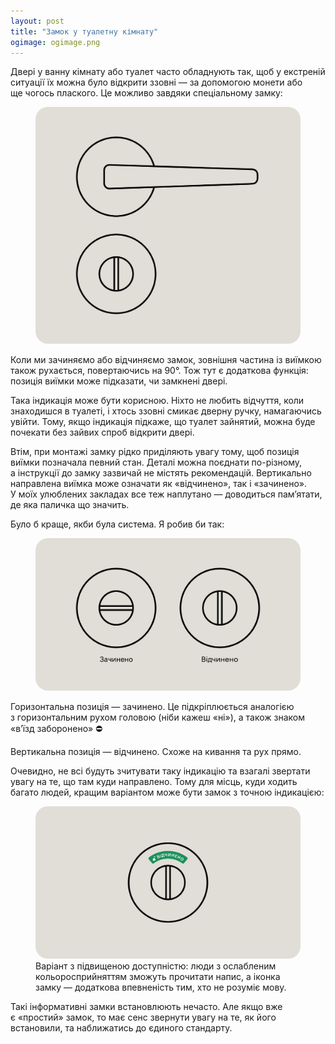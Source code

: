 ```yaml
---
layout: post
title: "Замок у туалетну кімнату"
ogimage: ogimage.png
---
```


Двері у ванну кімнату або туалет часто обладнують так, щоб у екстреній ситуації їх можна було відкрити ззовні — за допомогою монети або ще чогось плаского. Це можливо завдяки спеціальному замку:

<figure>
  <img src="/i/blog/wc-door-locks/doors@2x.png" style="border-radius: 20px;" alt="Сантехнічниий замок">
</figure>

Коли ми зачиняємо або відчиняємо замок, зовнішня частина із виїмкою також рухається, повертаючись на 90°. Тож тут є додаткова функція: позиція виїмки може підказати, чи замкнені двері.

<!-- more -->

Така індикація може бути корисною. Ніхто не любить відчуття, коли знаходишся в туалеті, і хтось ззовні смикає дверну ручку, намагаючись увійти. Тому, якщо індикація підкаже, що туалет зайнятий, можна буде почекати без зайвих спроб відкрити двері.

Втім, при монтажі замку рідко приділяють увагу тому, щоб позиція виїмки позначала певний стан. Деталі можна поєднати по-різному, а інструкції до замку зазвичай не містять рекомендацій. Вертикально направлена виїмка може означати як «відчинено», так і «зачинено». У моїх улюблених закладах все теж наплутано — доводиться пам’ятати, де яка паличка що значить.

Було б краще, якби була система. Я робив би так:

<figure>
  <img src="/i/blog/wc-door-locks/statuses@2x.png" style="border-radius: 20px;" alt="Горизонтальна позиція замку — зачинено, вертикальна — відчинено">
</figure>

Горизонтальна позиція — зачинено. Це підкріплюється аналогією з горизонтальним рухом головою (ніби кажеш «ні»), а також знаком «в’їзд заборонено» ⛔️

Вертикальна позиція — відчинено. Схоже на кивання та рух прямо.

Очевидно, не всі будуть зчитувати таку індикацію та взагалі звертати увагу на те, що там куди направлено. Тому для місць, куди ходить багато людей, кращим варіантом може бути замок з точною індикацією:

<figure>
  <img src="/i/blog/wc-door-locks/in-use@2x.png" style="border-radius: 20px;" alt="Сантехнічний замок із додатковою індикацією">
  <figcaption>Варіант з підвищеною доступністю: люди з ослабленим кольоросприйняттям зможуть прочитати напис, а іконка замку — додаткова впевненість тим, хто не розуміє мову.</figcaption>
</figure>

Такі інформативні замки встановлюють нечасто. Але якщо вже є «простий» замок, то має сенс звернути увагу на те, як його встановили, та наближатись до єдиного стандарту.

<!--Допомагати людям зрозуміти, у якому стані знаходиться система — [дуже важливо](https://www.nngroup.com/articles/visibility-system-status/).-->

<!-- Додаткове читання? -->



